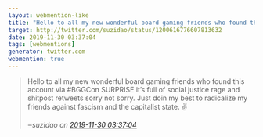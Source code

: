 ```yaml
---
layout: webmention-like
title: "Hello to all my new wonderful board gaming friends who found this account via #BGGCon SURPRISE it’s full of social justice rage and shitpost retweets sorry not sorry. Just doin my best to radicalize my friends against fascism and the capitalist state. ✌️"
target: http://twitter.com/suzidao/status/1200616776607813632
date: 2019-11-30 03:37:04
tags: [webmentions]
generator: twitter.com
webmention: true
---
```




<blockquote class="external-citation">
  <p>
    Hello to all my new wonderful board gaming friends who found this account via #BGGCon SURPRISE it’s full of social justice rage and shitpost retweets sorry not sorry. Just doin my best to radicalize my friends against fascism and the capitalist state. ✌️
  </p>
  <cite>‒<span class="p-author p-name">suzidao</span>
    on
    <a href="http://twitter.com/suzidao/status/1200616776607813632" rel="external nofollow" target="_blank">2019-11-30 03:37:04</a>
  </cite>
</blockquote>



